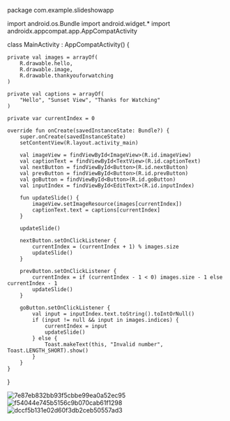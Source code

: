 package com.example.slideshowapp

import android.os.Bundle
import android.widget.*
import androidx.appcompat.app.AppCompatActivity

class MainActivity : AppCompatActivity() {

    private val images = arrayOf(
        R.drawable.hello,
        R.drawable.image,
        R.drawable.thankyouforwatching
    )

    private val captions = arrayOf(
        "Hello", "Sunset View", "Thanks for Watching"
    )

    private var currentIndex = 0

    override fun onCreate(savedInstanceState: Bundle?) {
        super.onCreate(savedInstanceState)
        setContentView(R.layout.activity_main)

        val imageView = findViewById<ImageView>(R.id.imageView)
        val captionText = findViewById<TextView>(R.id.captionText)
        val nextButton = findViewById<Button>(R.id.nextButton)
        val prevButton = findViewById<Button>(R.id.prevButton)
        val goButton = findViewById<Button>(R.id.goButton)
        val inputIndex = findViewById<EditText>(R.id.inputIndex)

        fun updateSlide() {
            imageView.setImageResource(images[currentIndex])
            captionText.text = captions[currentIndex]
        }

        updateSlide()

        nextButton.setOnClickListener {
            currentIndex = (currentIndex + 1) % images.size
            updateSlide()
        }

        prevButton.setOnClickListener {
            currentIndex = if (currentIndex - 1 < 0) images.size - 1 else currentIndex - 1
            updateSlide()
        }

        goButton.setOnClickListener {
            val input = inputIndex.text.toString().toIntOrNull()
            if (input != null && input in images.indices) {
                currentIndex = input
                updateSlide()
            } else {
                Toast.makeText(this, "Invalid number", Toast.LENGTH_SHORT).show()
            }
        }
    }
}

![7e87eb832bb93f5cbbe99ea0a52ec95](https://github.com/user-attachments/assets/0428be0e-96ee-42b5-9e50-82c8c94e4d1e)
![f54044e745b5156c9b070cab61f1298](https://github.com/user-attachments/assets/e4e4c476-6ac5-4d52-a02a-a37bfbfd5247)
![dccf5b131e02d60f3db2ceb50557ad3](https://github.com/user-attachments/assets/3f0c65b7-7486-4fed-b582-ced42c42725a)




